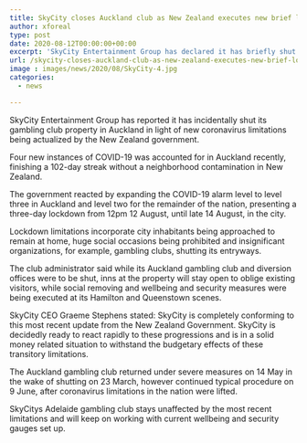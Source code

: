 ```yaml
---
title: SkyCity closes Auckland club as New Zealand executes new brief lockdown restrictions
author: xforeal 
type: post
date: 2020-08-12T00:00:00+00:00
excerpt: 'SkyCity Entertainment Group has declared it has briefly shut its club property in Auckland because of new coronavirus limitations being actualized by the New Zealand government '
url: /skycity-closes-auckland-club-as-new-zealand-executes-new-brief-lockdown-restrictions/
image : images/news/2020/08/SkyCity-4.jpg
categories:
  - news

---
```

SkyCity Entertainment Group has reported it has incidentally shut its gambling club property in Auckland in light of new coronavirus limitations being actualized by the New Zealand government. 

Four new instances of COVID-19 was accounted for in Auckland recently, finishing a 102-day streak without a neighborhood contamination in New Zealand. 

The government reacted by expanding the COVID-19 alarm level to level three in Auckland and level two for the remainder of the nation, presenting a three-day lockdown from 12pm 12 August, until late 14 August, in the city. 

Lockdown limitations incorporate city inhabitants being approached to remain at home, huge social occasions being prohibited and insignificant organizations, for example, gambling clubs, shutting its entryways. 

The club administrator said while its Auckland gambling club and diversion offices were to be shut, inns at the property will stay open to oblige existing visitors, while social removing and wellbeing and security measures were being executed at its Hamilton and Queenstown scenes. 

SkyCity CEO Graeme Stephens stated: SkyCity is completely conforming to this most recent update from the New Zealand Government. SkyCity is decidedly ready to react rapidly to these progressions and is in a solid money related situation to withstand the budgetary effects of these transitory limitations. 

The Auckland gambling club returned under severe measures on 14 May in the wake of shutting on 23 March, however continued typical procedure on 9 June, after coronavirus limitations in the nation were lifted. 

SkyCitys Adelaide gambling club stays unaffected by the most recent limitations and will keep on working with current wellbeing and security gauges set up.
